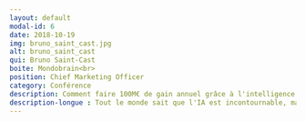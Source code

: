 ```yaml
---
layout: default
modal-id: 6
date: 2018-10-19
img: bruno_saint_cast.jpg
alt: bruno_saint_cast
qui: Bruno Saint-Cast
boite: Mondobrain<br>
position: Chief Marketing Officer
category: Conférence
description: Comment faire 100M€ de gain annuel grâce à l'intelligence augmentée.
description-longue : Tout le monde sait que l'IA est incontournable, mais elle fait peur alors qu'elle peut être la réponse tant attendue à la valorisation de décennies de données accumulées par les ERP, CRM et autres Supply Chain Management, à la remise de l'homme en tant que valeur centrale de l'entreprise et à la simplification du monde dans lequel il évolue. <br>L'approche Mondobrain de l'Intelligence Artificielle, l'Intelligence Augmentée d'Entreprise, est globale. Elle permet de prendre de meilleures décisions au niveau où elles doivent être prises et plus rapidement. En combinant les Intelligences Humaine, Collective et Artificielle, Mondobrain ouvre la porte du Management 4.0, et sa facilité d'utilisation et de déploiement assure une adoption rapide et massive.
---
```

